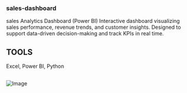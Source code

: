### sales-dashboard
sales Analytics Dashboard (Power BI) Interactive dashboard visualizing sales performance, revenue trends, and customer insights. Designed to support data-driven decision-making and track KPIs in real time.

## TOOLS
Excel, Power BI, Python
##

![Image](https://github.com/user-attachments/assets/1d428584-8cb1-4549-9350-9093f5890975)
